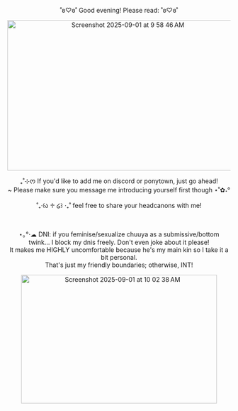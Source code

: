 <p align="center">˚ʚ♡ɞ˚ Good evening! Please read: ˚ʚ♡ɞ˚<br/></p>

<p align="center"><img width="528" height="339" alt="Screenshot 2025-09-01 at 9 58 46 AM" src="https://github.com/user-attachments/assets/da48d8ef-b771-4a60-b314-b52124d65c27" />
</p>


<p align="center">₊˚⊹ᰔ If you'd like to add me on discord or ponytown, just go ahead!<br/>~ Please make sure you message me introducing yourself first though ⋆˚✿˖°<br/><br/>˚₊‧꒰ა ♱ ໒꒱ ‧₊˚ feel free to share your headcanons with me!</p><br/>

<p align="center">⋆｡°·☁︎ DNI: if you feminise/sexualize chuuya as a submissive/bottom twink... I block my dnis freely. Don't even joke about it please! <br/>It makes me HIGHLY uncomfortable because he's my main kin so I take it a bit personal.<br/>That's just my friendly boundaries; otherwise, INT!</p>

<p align="center"><img width="442" height="290" alt="Screenshot 2025-09-01 at 10 02 38 AM" src="https://github.com/user-attachments/assets/845c4a42-e5b8-4b85-b155-2a80d743ecc4" />
</p>
